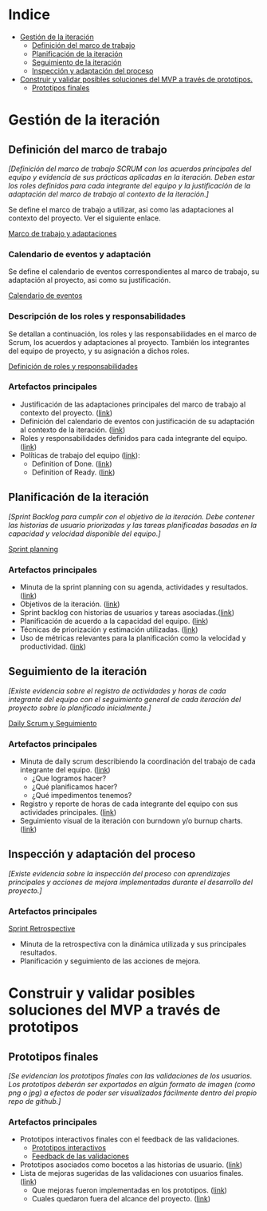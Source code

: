 # Indice

- [Gestión de la iteración](#gestión-de-la-iteración)
  - [Definición del marco de trabajo](#definición-del-marco-de-trabajo)
  - [Planificación de la iteración](#planificación-de-la-iteración)
  - [Seguimiento de la iteración](#seguimiento-de-la-iteración)
  - [Inspección y adaptación del proceso](#inspección-y-adaptación-del-proceso)
- [Construir y validar posibles soluciones del MVP a través de prototipos.](#construir-y-validar-posibles-soluciones-del-mvp-a-través-de-prototipos)
  - [Prototipos finales](#prototipos-finales)

# Gestión de la iteración

## Definición del marco de trabajo

_[Definición del marco de trabajo SCRUM con los acuerdos principales del equipo y evidencia de sus prácticas aplicadas en la iteración. Deben estar los roles definidos para cada integrante del equipo y la justificación de la adaptación del marco de trabajo al contexto de la iteración.]_

Se define el marco de trabajo a utilizar, asi como las adaptaciones al contexto del proyecto. Ver el siguiente enlace.

[Marco de trabajo y adaptaciones](MarcoDeTrabajoYAdaptaciones.md)

### Calendario de eventos y adaptación

Se define el calendario de eventos correspondientes al marco de trabajo, su adaptación al proyecto, asi como su justificación.

[Calendario de eventos](CalendarioDeEventos.md)

### Descripción de los roles y responsabilidades

Se detallan a continuación, los roles y las responsabilidades en el marco de Scrum, los acuerdos y adaptaciones al proyecto. También los integrantes del equipo de proyecto, y su asignación a dichos roles.

[Definición de roles y responsabilidades](RolesYResponsabilidades.md)

### Artefactos principales

- Justificación de las adaptaciones principales del marco de trabajo al contexto del proyecto. ([link](MarcoDeTrabajoYAdaptaciones.md))
- Definición del calendario de eventos con justificación de su adaptación al contexto de la iteración. ([link](CalendarioDeEventos.md))
- Roles y responsabilidades definidos para cada integrante del equipo. ([link](RolesYResponsabilidades.md))
- Políticas de trabajo del equipo ([link](MarcoDeTrabajoYAdaptaciones.md)):
  - Definition of Done. ([link](MarcoDeTrabajoYAdaptaciones.md#definition-of-done))
  - Definition of Ready. ([link](MarcoDeTrabajoYAdaptaciones.md#definition-of-ready))

## Planificación de la iteración

_[Sprint Backlog para cumplir con el objetivo de la iteración. Debe contener las historias de usuario priorizadas y las tareas planificadas basadas en la capacidad y velocidad disponible del equipo.]_

[Sprint planning](Iteracion4-Sprint-Planning.md)

### Artefactos principales

- Minuta de la sprint planning con su agenda, actividades y resultados. ([link](Iteracion4-Sprint-Planning.md#Agenda))
- Objetivos de la iteración. ([link](Iteracion4-Sprint-Planning.md#objetivos-de-la-iteración))
- Sprint backlog con historias de usuarios y tareas asociadas.([link](Iteracion4-Sprint-Planning.md#sprint-backlog-final))
- Planificación de acuerdo a la capacidad del equipo. ([link](Iteracion4-Sprint-Planning.md#capacidad-del-equipo))
- Técnicas de priorización y estimación utilizadas. ([link](Iteracion4-Sprint-Planning.md#user-stories-seleccionadas-para-incluir-en-el-sprint))
- Uso de métricas relevantes para la planificación como la velocidad y productividad. ([link](Iteracion4-Sprint-Planning.md#velocity-de-sprints-anteriores))

## Seguimiento de la iteración

_[Existe evidencia sobre el registro de actividades y horas de cada integrante del equipo con el seguimiento general de cada iteración del proyecto sobre lo planificado inicialmente.]_

[Daily Scrum y Seguimiento](Iteracion4-Daily-Scrum.md)

### Artefactos principales

- Minuta de daily scrum describiendo la coordinación del trabajo de cada integrante del equipo. ([link](Iteracion4-Daily-Scrum.md#minuta-de-cada-daily-scrum))
  - ¿Que logramos hacer?
  - ¿Qué planificamos hacer?
  - ¿Qué impedimentos tenemos?
- Registro y reporte de horas de cada integrante del equipo con sus actividades principales. ([link](Iteracion4-Daily-Scrum.md#dedicacion-horaria))
- Seguimiento visual de la iteración con burndown y/o burnup charts. ([link](Iteracion4-Daily-Scrum.md#burndown-chart))

## Inspección y adaptación del proceso

_[Existe evidencia sobre la inspección del proceso con aprendizajes principales y acciones de mejora implementadas durante el desarrollo del proyecto.]_

### Artefactos principales

[Sprint Retrospective](Iteracion4-Sprint-Retrospective.md)

- Minuta de la retrospectiva con la dinámica utilizada y sus principales resultados.
- Planificación y seguimiento de las acciones de mejora.

# Construir y validar posibles soluciones del MVP a través de prototipos

## Prototipos finales

_[Se evidencian los prototipos finales con las validaciones de los usuarios. Los prototipos deberán ser exportados en algún formato de imagen (como png o jpg) a efectos de poder ser visualizados fácilmente dentro del propio repo de github.]_

### Artefactos principales

- Prototipos interactivos finales con el feedback de las validaciones. 
  - [Prototipos interactivos](Iteracion4-MVPconPrototipos.md#prototipo-navegable)
  - [Feedback de las validaciones](Iteracion4-Sprint-Review.md#pruebas-con-usuarios-finales) 
- Prototipos asociados como bocetos a las historias de usuario. ([link](Iteracion4-MVPconPrototipos.md#user-stories-con-bocetos-incluidas-en-el-sprint))
- Lista de mejoras sugeridas de las validaciones con usuarios finales. ([link](MejorasSugeridasPorUsuarios.md))
  - Que mejoras fueron implementadas en los prototipos. ([link](MejorasSugeridasPorUsuarios.md#mejoras-si-implementadas))
  - Cuales quedaron fuera del alcance del proyecto. ([link](MejorasSugeridasPorUsuarios.md#mejoras-no-implementadas))
